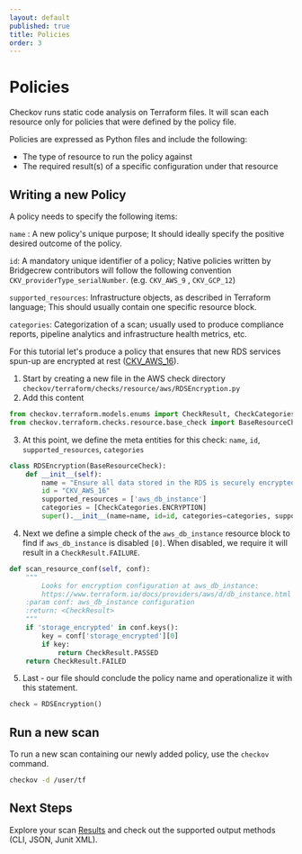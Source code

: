 ```yaml
---
layout: default
published: true
title: Policies
order: 3
---
```


# Policies

Checkov runs static code analysis on Terraform files. It will scan each resource only for policies that were defined by the policy file. 

Policies are expressed as Python files and include the following:

* The type of resource to run the policy against
* The required result(s) of a specific configuration under that resource



## Writing a new Policy

A policy needs to specify the following items:

``name`` : A new policy's unique purpose; It should ideally specify the positive desired outcome of the policy.

``id``: A mandatory unique identifier of a policy; Native policies written by Bridgecrew contributors will follow the following convention ``CKV_providerType_serialNumber``. (e.g. `CKV_AWS_9` , `CKV_GCP_12`)

``supported_resources``: Infrastructure objects, as described in Terraform language; This should usually contain one specific resource block.

``categories``: Categorization of a scan; usually used to produce compliance reports, pipeline analytics and infrastructure health metrics, etc.



For this tutorial let's produce a policy that ensures that new RDS services spun-up are encrypted at rest ([CKV_AWS_16](https://github.com/bridgecrewio/checkov/blob/master/checkov/terraform/checks/resource/aws/RDSEncryption.py)).

1. Start by creating a new file in the AWS check directory ``checkov/terraform/checks/resource/aws/RDSEncryption.py``
2. Add this content

```python
from checkov.terraform.models.enums import CheckResult, CheckCategories
from checkov.terraform.checks.resource.base_check import BaseResourceCheck
```

3. At this point, we define the meta entities for this check: ``name``, ``id``, ``supported_resources``, ``categories``

```python
class RDSEncryption(BaseResourceCheck):
    def __init__(self):
        name = "Ensure all data stored in the RDS is securely encrypted at rest"
        id = "CKV_AWS_16"
        supported_resources = ['aws_db_instance']
        categories = [CheckCategories.ENCRYPTION]
        super().__init__(name=name, id=id, categories=categories, supported_resources=supported_resources)
```

4. Next we define a simple check of the ```aws_db_instance``` resource block to find if ```aws_db_instance``` is disabled ```[0]```. When disabled, we require it will result in a ```CheckResult.FAILURE```.

```python
def scan_resource_conf(self, conf):
    """
        Looks for encryption configuration at aws_db_instance:
        https://www.terraform.io/docs/providers/aws/d/db_instance.html
    :param conf: aws_db_instance configuration
    :return: <CheckResult>
    """
    if 'storage_encrypted' in conf.keys():
        key = conf['storage_encrypted'][0]
        if key:
            return CheckResult.PASSED
    return CheckResult.FAILED
```

5. Last - our file should conclude the policy name and operationalize it with this statement.

```python
check = RDSEncryption()
```



## Run a new scan

To run a new scan containing our newly added policy, use the ```checkov``` command.

```bash
checkov -d /user/tf
```



## Next Steps

Explore your scan [Results](Results.md) and check out the supported output methods (CLI, JSON, Junit XML).

##
